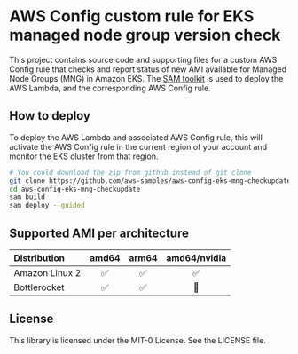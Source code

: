# AWS Config custom rule for EKS managed node group version check

This project contains source code and supporting files for a custom AWS Config rule that checks and report status of new AMI available for Managed Node Groups (MNG) in Amazon EKS. The [SAM toolkit](https://docs.aws.amazon.com/serverless-application-model/latest/developerguide/serverless-getting-started.html) is used to deploy the AWS Lambda, and the corresponding AWS Config rule.

## How to deploy

To deploy the AWS Lambda and associated AWS Config rule, this will activate the AWS Config rule in the current region of your account and monitor the EKS cluster from that region.

```bash
# You could download the zip from github instead of git clone
git clone https://github.com/aws-samples/aws-config-eks-mng-checkupdate.git
cd aws-config-eks-mng-checkupdate
sam build
sam deploy --guided
```

## Supported AMI per architecture

| Distribution   | amd64 | arm64 | amd64/nvidia |
| :------------- | :---: | :---: | :----------: |
| Amazon Linux 2 | :white_check_mark: | :white_check_mark: | :white_check_mark: |
| Bottlerocket   | :white_check_mark: | :white_check_mark: | :red_circle: |

## License
This library is licensed under the MIT-0 License. See the LICENSE file.